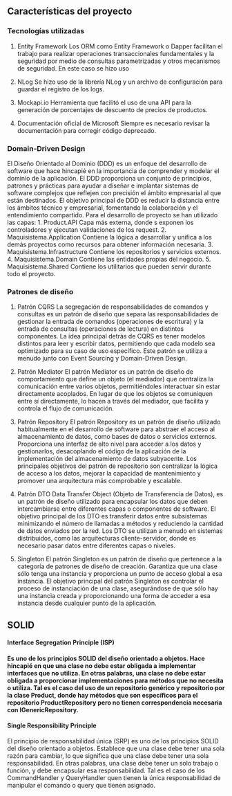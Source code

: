 
## Características del proyecto
### Tecnologías utilizadas
1. Entity Framework
        Los ORM como Entity Framework o Dapper facilitan el trabajo para realizar operaciones transaccionales fundamentales y la seguridad por medio de consultas parametrizadas y otros mecanismos de seguridad. En este caso se hizo uso

2. NLog
        Se hizo uso de la librería NLog y un archivo de configuración para guardar el registro de los logs.

3. Mockapi.io
        Herramienta que facilitó el uso de una API para la generación de porcentajes de descuento de precios de productos.

4. Documentación oficial de Microsoft
        Siempre es necesario revisar la documentación para corregir código deprecado.

### Domain-Driven Design
El Diseño Orientado al Dominio (DDD) es un enfoque del desarrollo de software que hace hincapié en la importancia de comprender y modelar el dominio de la aplicación. El DDD proporciona un conjunto de principios, patrones y prácticas para ayudar a diseñar e implantar sistemas de software complejos que reflejen con precisión el ámbito empresarial al que están destinados. El objetivo principal de DDD es reducir la distancia entre los ámbitos técnico y empresarial, fomentando la colaboración y el entendimiento compartido.
Para el desarrollo de proyecto se han utilizado las capas:
    1. Product.API
        Capa más externa, donde s exponen los controladores y ejecutan validaciones de los request.
    2. Maquisistema.Application
        Contiene la lógica a desarrollar y unifica a los demás proyectos como recursos para obtener información necesaria.
    3. Maquisistema.Infrastructure
        Contiene los repositorios y servicios externos.
    4. Maquisistema.Domain
        Contiene las entidades propias del negocio.
    5. Maquisistema.Shared
        Contiene los utilitarios que pueden servir durante todo el proyecto.

### Patrones de diseño
1. Patrón CQRS
La segregación de responsabilidades de comandos y consultas es un patrón de diseño que separa las responsabilidades de gestionar la entrada de comandos (operaciones de escritura) y la entrada de consultas (operaciones de lectura) en distintos componentes. La idea principal detrás de CQRS es tener modelos distintos para leer y escribir datos, permitiendo que cada modelo sea optimizado para su caso de uso específico. Este patrón se utiliza a menudo junto con Event Sourcing y Domain-Driven Design.

2. Patrón Mediator
El patrón Mediator es un patrón de diseño de comportamiento que define un objeto (el mediador) que centraliza la comunicación entre varios objetos, permitiéndoles interactuar sin estar directamente acoplados. En lugar de que los objetos se comuniquen entre sí directamente, lo hacen a través del mediador, que facilita y controla el flujo de comunicación.

3. Patrón Repository
El patrón Repository es un patrón de diseño utilizado habitualmente en el desarrollo de software para abstraer el acceso al almacenamiento de datos, como bases de datos o servicios externos. Proporciona una interfaz de alto nivel para acceder a los datos y gestionarlos, desacoplando el código de la aplicación de la implementación del almacenamiento de datos subyacente. Los principales objetivos del patrón de repositorio son centralizar la lógica de acceso a los datos, mejorar la capacidad de mantenimiento y promover una arquitectura más comprobable y escalable.

4. Patrón DTO
 Data Transfer Object (Objeto de Transferencia de Datos), es un patrón de diseño utilizado para encapsular los datos que deben intercambiarse entre diferentes capas o componentes de software. El objetivo principal de los DTO es transferir datos entre subsistemas minimizando el número de llamadas a métodos y reduciendo la cantidad de datos enviados por la red. Los DTO se utilizan a menudo en sistemas distribuidos, como las arquitecturas cliente-servidor, donde es necesario pasar datos entre diferentes capas o niveles.

5. Singleton
El patrón Singleton es un patrón de diseño que pertenece a la categoría de patrones de diseño de creación. Garantiza que una clase sólo tenga una instancia y proporciona un punto de acceso global a esa instancia. El objetivo principal del patrón Singleton es controlar el proceso de instanciación de una clase, asegurándose de que sólo hay una instancia creada y proporcionando una forma de acceder a esa instancia desde cualquier punto de la aplicación.

## SOLID
#### Interface Segregation Principle (ISP)
#### Es uno de los principios SOLID del diseño orientado a objetos. Hace hincapié en que una clase no debe estar obligada a implementar interfaces que no utiliza. En otras palabras, una clase no debe estar obligada a proporcionar implementaciones para métodos que no necesita o utiliza. Tal es el caso del uso de un repositorio genérico y repositorio por la clase Product, donde hay métodos que son específicos para el repositorio ProductRepository pero no tienen correspondencia necesaria con IGenericRepository.

#### Single Responsibility Principle
El principio de responsabilidad única (SRP) es uno de los principios SOLID del diseño orientado a objetos. Establece que una clase debe tener una sola razón para cambiar, lo que significa que una clase debe tener una sola responsabilidad. En otras palabras, una clase debe tener un solo trabajo o función, y debe encapsular esa responsabilidad. Tal es el caso de los CommandHandler y QueryHandler quen tienen la única responsabilidad de manipular el comando o query que tienen asignado.
